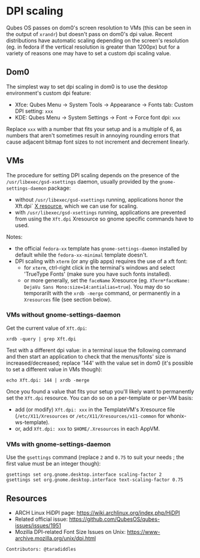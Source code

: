 DPI scaling
===========

Qubes OS passes on dom0's screen resolution to VMs (this can be seen in the output of `xrandr`) but doesn't pass on dom0's dpi value. Recent distributions have automatic scaling depending on the screen's resolution (eg. in fedora if the vertical resolution is greater than 1200px) but for a variety of reasons one may have to set a custom dpi scaling value.


Dom0
----

The simplest way to set dpi scaling in dom0 is to use the desktop environment's custom dpi feature:

- Xfce: Qubes Menu → System Tools → Appearance → Fonts tab: Custom DPI setting: `xxx`
- KDE: Qubes Menu → System Settings → Font → Force font dpi: `xxx`

Replace `xxx` with a number that fits your setup and is a multiple of 6, as numbers that aren't sometimes result in annoying rounding errors that cause adjacent bitmap font sizes to not increment and decrement linearly.


VMs
---

The procedure for setting DPI scaling depends on the presence of the `/usr/libexec/gsd-xsettings` daemon, usually provided by the `gnome-settings-daemon` package:

- without `/usr/libexec/gsd-xsettings` running, applications honor the Xft.dpi` [X resource](https://en.wikipedia.org/wiki/X_resources), which we can use for scaling.
- with `/usr/libexec/gsd-xsettings` running, applications are prevented from using the `Xft.dpi` Xresource so gnome specific commands have to used.

Notes:
- the official `fedora-xx` template has `gnome-settings-daemon` installed by default while the `fedora-xx-minimal` template doesn't.
- DPI scaling with `xterm` (or any glib apps) requires the use of a xft font:
   - for `xterm`, ctrl-right click in the terminal's windows and select 'TrueType Fonts' (make sure you have such fonts installed).
   - or more generally, set the `faceName` Xresource (eg. `XTerm*faceName: DejaVu Sans Mono:size=14:antialias=true`). You may do so temporarilt with the `xrdb -merge` command, or permanently in a `Xresources` file (see section below).


### VMs without gnome-settings-daemon ###

Get the current value of `Xft.dpi`:

~~~
xrdb -query | grep Xft.dpi
~~~

Test with a different dpi value: in a terminal issue the following command and then start an application to check that the menus/fonts' size is increased/decreased; replace '144' with the value set in dom0 (it's possible to set a different value in VMs though):

~~~
echo Xft.dpi: 144 | xrdb -merge
~~~

Once you found a value that fits your setup you'll likely want to permanently set the `Xft.dpi` resource. You can do so on a per-template or per-VM basis:

- add (or modify) `Xft.dpi: xxx` in the TemplateVM's Xresource file (`/etc/X11/Xresources` or `/etc/X11/Xresources/x11-common` for whonix-ws-template).
- or, add `Xft.dpi: xxx` to `$HOME/.Xresources` in each AppVM.


### VMs with gnome-settings-daemon ### 


Use the `gsettings` command (replace `2` and `0.75` to suit your needs ; the first value must be an integer though):

~~~
gsettings set org.gnome.desktop.interface scaling-factor 2
gsettings set org.gnome.desktop.interface text-scaling-factor 0.75
~~~


Resources
---------
- ARCH Linux HiDPI page: https://wiki.archlinux.org/index.php/HiDPI
- Related official issue: https://github.com/QubesOS/qubes-issues/issues/1951
- Mozilla DPI-related Font Size Issues on Unix: https://www-archive.mozilla.org/unix/dpi.html

`Contributors: @taradiddles`
